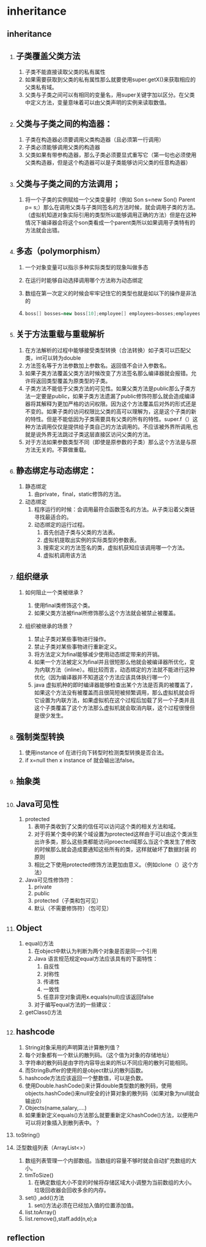 # inheritance

## inheritance

1. ## 子类覆盖父类方法

   1. 子类不能直接读取父类的私有属性
   2. 如果需要获取到父类的私有属性那么就要使用super.getX()来获取相应的父类私有域。
   3. 父类与子类之间可以有相同的变量名，用super关键字加以区分。在父类中定义方法，变量意味着可以由父类声明的实例来读取数值。

2. ## 父类与子类之间的构造器：

   1. 子类在构造器必须要调用父类构造器（且必须第一行调用）
   2. 子类必须能够调用父类的构造器
   3. 父类如果有带参构造器，那么子类必须要显式重写它（第一句也必须使用父类构造器，但是这个构造器可以是子类能够访问父类的任意构造器）

3. ## 父类与子类之间的方法调用；

   1. 将一个子类的实例赋给一个父类变量时（例如 Son  s=new Son()  Parent p= s;）那么在调用父类与子类同签名的方法时候，就会调用子类的方法。（虚拟机知道对象实际引用的类型所以能够调用正确的方法）但是在这种情况下编译器会将这个son类看成一个parent类所以如果调用子类特有的方法就会出错。

4. ## 多态（polymorphism）

   1. 一个对象变量可以指示多种实际类型的现象叫做多态

   2. 在运行时能够自动选择调用哪个方法称为动态绑定

   3. 数组在第一次定义的时候会牢牢记住它的类型也就是如以下的操作是非法的

   4. ```java
      boss[] bosses=new boss[10];employee[] employees=bosses;employees[1]=new employee("sdf");System.out.println("在中存入boss 中填入employee");bosses[1].oder();
      ```

5. ## 关于方法重载与重载解析

   1. 在方法解析的过程中能够接受类型转换（合法转换）如子类可以匹配父类，int可以转为double
   2. 方法签名等于方法参数加上参数名。返回值不会计入参数名。
   3. 如果子类方法覆盖父类方法时候改变了方法签名那么编译器就会报错。允许将返回类型覆盖为原类型的子类。
   4. 子类方法不能低于父类方法的可见性。如果父类方法是public那么子类方法一定要是public，如果子类方法遗漏了public修饰符那么就会造成编译器将其解释为更加严格的访问权限。因为这个方法覆盖后对外的形式还是不变的。如果子类的访问权限比父类的高可以理解为，这是这个子类的新的特性。但是不能低因为子类需要具有父类的所有的特性。super.f（）这种方法调用仅仅是提供给子类自己的方法调用的。不应该被外界所调用,也就是说外界无法跳过子类这层直接区访问父类的方法。
   5. 对于方法如果参数类型不同（即使是原参数的子类）那么这个方法是与原方法无关的。不算做重载。

6. ## 静态绑定与动态绑定：

   1. 静态绑定
      1. 由private，final，static修饰的方法。
   2. 动态绑定
      1. 程序运行的时候：会调用最符合函数签名的方法。从子类沿着父类链寻找最适合的。
      2. 动态绑定的运行过程。
         1. 首先创造子类与父类的方法表。
         2. 虚拟机提取出实例的实际类型的参数表。
         3. 搜索定义的方法签名的类，虚拟机获知应该调用哪一个方法。
         4. 虚拟机调用该方法

7. ## 组织继承

   1. 如何阻止一个类被继承？

      1. 使用final类修饰这个类。
      2. 如果父类方法被final所修饰那么这个方法就会被禁止被覆盖。

      

   2. 组织被继承的场景？

      1. 禁止子类对某些事物进行操作。
      2. 禁止子类对某些事物进行重新定义。
      3. 将方法定义为final能够减少使用动态绑定带来的开销。
      4. 如果一个方法被定义为final并且很短那么他就会被编译器所优化，变为内联方法（inline）。相比较而言，动态绑定的方法就不能进行这种优化（因为编译器并不知道这个方法应该具体执行哪一个）
      5. java 虚拟机种的即时编译器能够检查出某个方法是否真的被覆盖了，如果这个方法没有被覆盖而且很简短被频繁调用，那么虚拟机就会将它设置为内联方法，如果虚拟机在这个过程后加载了另一个子类并且这个子类覆盖了这个方法那么虚拟机就会取消内联，这个过程很慢但是很少发生。

8. ## 强制类型转换

   1. 使用instance of 在进行向下转型时检测类型转换是否合法。
   2. if x=null then x instance of 就会输出法false。

9. ## 抽象类

10. ## Java可见性

    1. protected
       1. 表明子类收到了父类的信任可以访问这个类的相关方法和域。
       2. 对于将某个类中的某个域设置为protected这样由于可以由这个类派生出许多类，那么这些类都能访问proected域那么当这个类发生了修改的时候那么就会造成要通知这些所有的类，这样就破坏了数据封装 的原则
       3. 相比之下使用protected修饰方法更加由意义。（例如clone（）这个方法）
    2. Java可见性修饰符：
       1. private
       2. public
       3. protected（子类和包可见）
       4. 默认（不需要修饰符）（包可见）

11. ## Object 

    1. equal()方法
       1. 在object中默认为判断为两个对象是否是同一个引用
       2. Java 语言规范规定equal方法应该具有的下面特性：
          1. 自反性
          2. 对称性
          3. 传递性
          4. 一致性
          5. 任意非空对象调用x.equals(null)应该返回false
       3. 对于编写equal方法的一些建议：
    2. getClass()方法

12. ## hashcode

    1. String对象采用的声明算法计算散列值？
    2. 每个对象都有一个默认的散列码。（这个值为对象的存储地址）
    3. 字符串的散列码是由字符内容导出来的所以不同应用的散列可能相同。
    4. 而StringBuffer的使用的是object默认的散列函数。
    5. hashcode方法应该返回一个整数值，可以是负数。
    6. 使用Double.hashCode()来计算double类型数的散列码，使用objects.hashCode()来null安全的计算对象的散列码（如果对象为null就会输出0）
    7. Objects(name,salary,....)
    8. 如果重新定义equals()方法那么就要重新定义hashCode()方法，以便用户可以将对象插入到散列表中。？

13. toString()

14. 泛型数组列表（ArrayList<>）

    1. 数组列表管理一个内部数组。当数组的容量不够时就会自动扩充数组的大小。
    2. timToSize()
       1. 在确定数组大小不变的时候将存储区域大小调整为当前数组的大小。垃圾回收器会回收多余的内存。
    3. set() ,add()方法
       1.  set()方法必须在已经加入值的位置添加值。
    4. list.toArray()
    5. list.remove(),staff.add(n,e);a

## reflection

